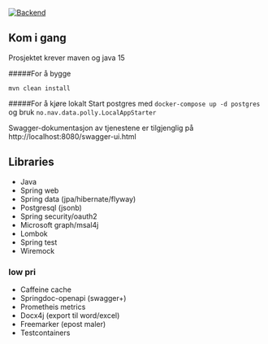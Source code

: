 [![Backend](https://github.com/navikt/polly/workflows/Backend/badge.svg?branch=master)](https://github.com/navikt/polly/actions)

## Kom i gang
Prosjektet krever maven og java 15

#####For å bygge

``mvn clean install``

#####For å kjøre lokalt
Start postgres med `docker-compose up -d postgres`
og bruk ``no.nav.data.polly.LocalAppStarter``

Swagger-dokumentasjon av tjenestene er tilgjenglig på http://localhost:8080/swagger-ui.html



## Libraries

* Java
* Spring web
* Spring data (jpa/hibernate/flyway)
* Postgresql (jsonb)
* Spring security/oauth2
* Microsoft graph/msal4j
* Lombok
* Spring test
* Wiremock


### low pri
* Caffeine cache
* Springdoc-openapi (swagger+)
* Prometheis metrics
* Docx4j (export til word/excel)
* Freemarker (epost maler)
* Testcontainers

